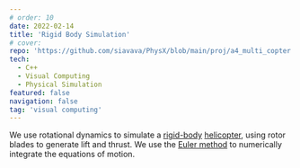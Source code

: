 ```yaml
---
# order: 10
date: 2022-02-14
title: 'Rigid Body Simulation'
# cover: 
repo: 'https://github.com/siavava/PhysX/blob/main/proj/a4_multi_copter'
tech:
  - C++
  - Visual Computing
  - Physical Simulation
featured: false
navigation: false
tag: 'visual computing'
---
```


We use rotational dynamics to simulate a [rigid-body][rigid-body] [helicopter][multi-copter],
using rotor blades to generate lift and thrust.
We use the [Euler method](https://en.wikipedia.org/wiki/Euler_method) to numerically integrate the equations of motion.

[rigid-body]: https://en.wikipedia.org/wiki/Rigid_body
[multi-copter]: https://en.wikipedia.org/wiki/Multirotor
